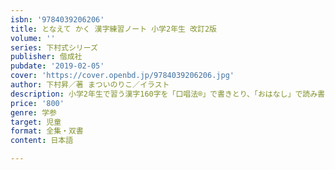 ```yaml
---
isbn: '9784039206206'
title: となえて かく 漢字練習ノート 小学2年生 改訂2版
volume: ''
series: 下村式シリーズ
publisher: 偕成社
pubdate: '2019-02-05'
cover: 'https://cover.openbd.jp/9784039206206.jpg'
author: 下村昇／著 まついのりこ／イラスト
description: 小学2年生で習う漢字160字を「口唱法®」で書きとり、「おはなし」で読み書き練習。2020年度新学習指導要領準拠の改訂2版。
price: '800'
genre: 学参
target: 児童
format: 全集・双書
content: 日本語

---
```

